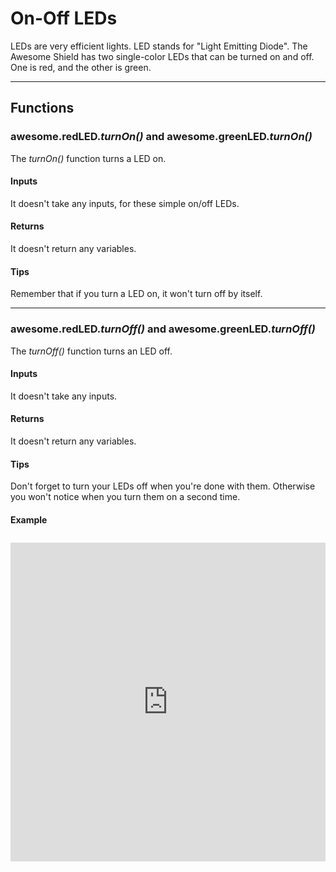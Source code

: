 # On-Off LEDs

LEDs are very efficient lights. LED stands for "Light Emitting Diode". The Awesome Shield has two single-color LEDs that can be turned on and off. One is red, and the other is green.

***

## Functions

### awesome.redLED.*turnOn()* and awesome.greenLED.*turnOn()*

The _turnOn()_ function turns a LED on.

#### Inputs
It doesn't take any inputs, for these simple on/off LEDs.

#### Returns
It doesn't return any variables.

#### Tips
Remember that if you turn a LED on, it won't turn off by itself.

***

### awesome.redLED.*turnOff()* and awesome.greenLED.*turnOff()*

The _turnOff()_ function turns an LED off.

#### Inputs
It doesn't take any inputs.

#### Returns
It doesn't return any variables.

#### Tips
Don't forget to turn your LEDs off when you're done with them. Otherwise you won't notice when you turn them on a second time.

#### Example
<iframe style="height: 510px; width: 100%; margin: 10px 0 10px;" allowTransparency="true" src="https://codebender.cc/embed/sketch:70635" frameborder="0"></iframe>

